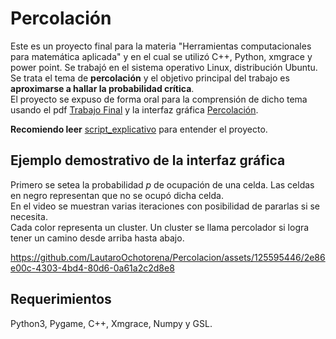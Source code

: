 # Percolación
Este es un proyecto final para la materia "Herramientas computacionales para matemática aplicada" y en el cual se utilizó C++, Python, xmgrace y power point. Se trabajó en el sistema operativo Linux, distribución Ubuntu.<br>
Se trata el tema de **percolación** y el objetivo principal del trabajo es **aproximarse a hallar la probabilidad crítica**.<br>
El proyecto se expuso de forma oral para la comprensión de dicho tema usando el pdf [Trabajo Final](https://github.com/LautaroOchotorena/Percolacion/blob/main/Trabajo%20final.pdf) y la interfaz gráfica [Percolación](https://github.com/LautaroOchotorena/Percolacion/blob/main/Percolaci%C3%B3n.py).

**Recomiendo leer** [script_explicativo](https://github.com/LautaroOchotorena/Percolacion/blob/main/Script_explicativo.md) para entender el proyecto.

## Ejemplo demostrativo de la interfaz gráfica
Primero se setea la probabilidad $p$ de ocupación de una celda. Las celdas en negro representan que no se ocupó dicha celda.<br>
En el video se muestran varias iteraciones con posibilidad de pararlas si se necesita.<br>
Cada color representa un cluster. Un cluster se llama percolador si logra tener un camino desde arriba hasta abajo.

https://github.com/LautaroOchotorena/Percolacion/assets/125595446/2e86e00c-4303-4bd4-80d6-0a61a2c2d8e8


## Requerimientos
Python3, Pygame, C++, Xmgrace, Numpy y GSL.
